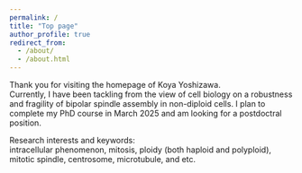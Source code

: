 ```yaml
---
permalink: /
title: "Top page"
author_profile: true
redirect_from: 
  - /about/
  - /about.html
---
```


Thank you for visiting the homepage of Koya Yoshizawa. \
Currently, I have been tackling from the view of cell biology on a robustness and fragility of bipolar spindle assembly in non-diploid cells. I plan to complete my PhD course in March 2025 and am looking for a postdoctral position.

Research interests and keywords: \
intracellular phenomenon, mitosis, ploidy (both haploid and polyploid), mitotic spindle, centrosome, microtubule, and etc.
